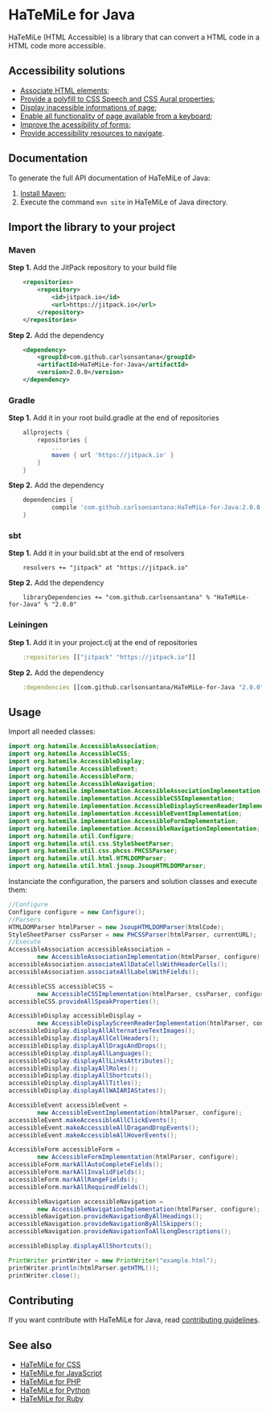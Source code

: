 # HaTeMiLe for Java

HaTeMiLe (HTML Accessible) is a library that can convert a HTML code in a HTML code more accessible.

## Accessibility solutions

* [Associate HTML elements](https://github.com/carlsonsantana/HaTeMiLe-for-Java/wiki/Associate-HTML-elements);
* [Provide a polyfill to CSS Speech and CSS Aural properties](https://github.com/carlsonsantana/HaTeMiLe-for-Java/wiki/Provide-a-polyfill-to-CSS-Speech-and-CSS-Aural-properties);
* [Display inacessible informations of page](https://github.com/carlsonsantana/HaTeMiLe-for-Java/wiki/Display-inacessible-informations-of-page);
* [Enable all functionality of page available from a keyboard](https://github.com/carlsonsantana/HaTeMiLe-for-Java/wiki/Enable-all-functionality-of-page-available-from-a-keyboard);
* [Improve the acessibility of forms](https://github.com/carlsonsantana/HaTeMiLe-for-Java/wiki/Improve-the-acessibility-of-forms);
* [Provide accessibility resources to navigate](https://github.com/carlsonsantana/HaTeMiLe-for-Java/wiki/Provide-accessibility-resources-to-navigate).

## Documentation

To generate the full API documentation of HaTeMiLe of Java:

1. [Install Maven](https://maven.apache.org/install.html);
2. Execute the command `mvn site` in HaTeMiLe of Java directory.

## Import the library to your project

### Maven

**Step 1.** Add the JitPack repository to your build file

```xml
    <repositories>
        <repository>
            <id>jitpack.io</id>
            <url>https://jitpack.io</url>
        </repository>
    </repositories>
```

**Step 2.** Add the dependency

```xml
    <dependency>
        <groupId>com.github.carlsonsantana</groupId>
        <artifactId>HaTeMiLe-for-Java</artifactId>
        <version>2.0.0</version>
    </dependency>
```

### Gradle

**Step 1.** Add it in your root build.gradle at the end of repositories

```gradle
    allprojects {
        repositories {
            ...
            maven { url 'https://jitpack.io' }
        }
    }
```

**Step 2.** Add the dependency
```gradle
    dependencies {
            compile 'com.github.carlsonsantana:HaTeMiLe-for-Java:2.0.0'
    }
```

### sbt

**Step 1.** Add it in your build.sbt at the end of resolvers

```schala
    resolvers += "jitpack" at "https://jitpack.io"
```

**Step 2.** Add the dependency

```schala
    libraryDependencies += "com.github.carlsonsantana" % "HaTeMiLe-for-Java" % "2.0.0"
```

### Leiningen

**Step 1.** Add it in your project.clj at the end of repositories

```clojure
    :repositories [["jitpack" "https://jitpack.io"]]
```

**Step 2.** Add the dependency

```clojure
    :dependencies [[com.github.carlsonsantana/HaTeMiLe-for-Java "2.0.0"]]
```

## Usage

Import all needed classes:

```java
import org.hatemile.AccessibleAssociation;
import org.hatemile.AccessibleCSS;
import org.hatemile.AccessibleDisplay;
import org.hatemile.AccessibleEvent;
import org.hatemile.AccessibleForm;
import org.hatemile.AccessibleNavigation;
import org.hatemile.implementation.AccessibleAssociationImplementation;
import org.hatemile.implementation.AccessibleCSSImplementation;
import org.hatemile.implementation.AccessibleDisplayScreenReaderImplementation;
import org.hatemile.implementation.AccessibleEventImplementation;
import org.hatemile.implementation.AccessibleFormImplementation;
import org.hatemile.implementation.AccessibleNavigationImplementation;
import org.hatemile.util.Configure;
import org.hatemile.util.css.StyleSheetParser;
import org.hatemile.util.css.phcss.PHCSSParser;
import org.hatemile.util.html.HTMLDOMParser;
import org.hatemile.util.html.jsoup.JsoupHTMLDOMParser;
```

Instanciate the configuration, the parsers and solution classes and execute them:

```java
//Configure
Configure configure = new Configure();
//Parsers
HTMLDOMParser htmlParser = new JsoupHTMLDOMParser(htmlCode);
StyleSheetParser cssParser = new PHCSSParser(htmlParser, currentURL);
//Execute
AccessibleAssociation accessibleAssociation =
        new AccessibleAssociationImplementation(htmlParser, configure);
accessibleAssociation.associateAllDataCellsWithHeaderCells();
accessibleAssociation.associateAllLabelsWithFields();

AccessibleCSS accessibleCSS =
        new AccessibleCSSImplementation(htmlParser, cssParser, configure);
accessibleCSS.provideAllSpeakProperties();

AccessibleDisplay accessibleDisplay =
        new AccessibleDisplayScreenReaderImplementation(htmlParser, configure);
accessibleDisplay.displayAllAlternativeTextImages();
accessibleDisplay.displayAllCellHeaders();
accessibleDisplay.displayAllDragsAndDrops();
accessibleDisplay.displayAllLanguages();
accessibleDisplay.displayAllLinksAttributes();
accessibleDisplay.displayAllRoles();
accessibleDisplay.displayAllShortcuts();
accessibleDisplay.displayAllTitles();
accessibleDisplay.displayAllWAIARIAStates();

AccessibleEvent accessibleEvent =
        new AccessibleEventImplementation(htmlParser, configure);
accessibleEvent.makeAccessibleAllClickEvents();
accessibleEvent.makeAccessibleAllDragandDropEvents();
accessibleEvent.makeAccessibleAllHoverEvents();

AccessibleForm accessibleForm =
        new AccessibleFormImplementation(htmlParser, configure);
accessibleForm.markAllAutoCompleteFields();
accessibleForm.markAllInvalidFields();
accessibleForm.markAllRangeFields();
accessibleForm.markAllRequiredFields();

AccessibleNavigation accessibleNavigation =
        new AccessibleNavigationImplementation(htmlParser, configure);
accessibleNavigation.provideNavigationByAllHeadings();
accessibleNavigation.provideNavigationByAllSkippers();
accessibleNavigation.provideNavigationToAllLongDescriptions();

accessibleDisplay.displayAllShortcuts();
```

```java
PrintWriter printWriter = new PrintWriter("example.html");
printWriter.println(htmlParser.getHTML());
printWriter.close();
```

## Contributing

If you want contribute with HaTeMiLe for Java, read [contributing guidelines](CONTRIBUTING.md).

## See also
* [HaTeMiLe for CSS](https://github.com/carlsonsantana/HaTeMiLe-for-CSS)
* [HaTeMiLe for JavaScript](https://github.com/carlsonsantana/HaTeMiLe-for-JavaScript)
* [HaTeMiLe for PHP](https://github.com/carlsonsantana/HaTeMiLe-for-PHP)
* [HaTeMiLe for Python](https://github.com/carlsonsantana/HaTeMiLe-for-Python)
* [HaTeMiLe for Ruby](https://github.com/carlsonsantana/HaTeMiLe-for-Ruby)
